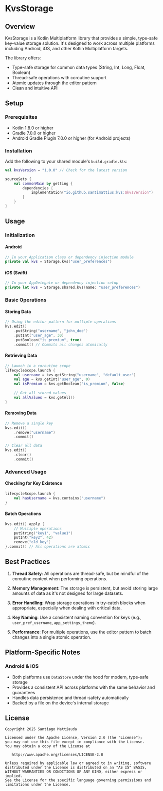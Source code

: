 
# KvsStorage

## Overview

KvsStorage is a Kotlin Multiplatform library that provides a simple, type-safe key-value storage solution. It's designed to work across multiple platforms including Android, iOS, and other Kotlin Multiplatform targets.

The library offers:
- Type-safe storage for common data types (String, Int, Long, Float, Boolean)
- Thread-safe operations with coroutine support
- Atomic updates through the editor pattern
- Clean and intuitive API

## Setup

### Prerequisites
- Kotlin 1.8.0 or higher
- Gradle 7.0.0 or higher
- Android Gradle Plugin 7.0.0 or higher (for Android projects)

### Installation

Add the following to your shared module's `build.gradle.kts`:

```kotlin
val kvsVersion = "1.0.0" // Check for the latest version

sourceSets {
    val commonMain by getting {
        dependencies {
            implementation("io.github.santimattius:kvs:$kvsVersion")
        }
    }
}
```

## Usage

### Initialization

#### Android
```kotlin
// In your Application class or dependency injection module
private val kvs = Storage.kvs("user_preferences")
```

#### iOS (Swift)
```swift
// In your AppDelegate or dependency injection setup
private let kvs = Storage.shared.kvs(name: "user_preferences")
```

### Basic Operations

#### Storing Data
```kotlin
// Using the editor pattern for multiple operations
kvs.edit()
    .putString("username", "john_doe")
    .putInt("user_age", 30)
    .putBoolean("is_premium", true)
    .commit() // Commits all changes atomically
```

#### Retrieving Data
```kotlin
// Launch in a coroutine scope
lifecycleScope.launch {
    val username = kvs.getString("username", "default_user")
    val age = kvs.getInt("user_age", 0)
    val isPremium = kvs.getBoolean("is_premium", false)
    
    // Get all stored values
    val allValues = kvs.getAll()
}
```

#### Removing Data
```kotlin
// Remove a single key
kvs.edit()
    .remove("username")
    .commit()

// Clear all data
kvs.edit()
    .clear()
    .commit()
```

### Advanced Usage

#### Checking for Key Existence
```kotlin
lifecycleScope.launch {
    val hasUsername = kvs.contains("username")
}
```

#### Batch Operations
```kotlin
kvs.edit().apply {
    // Multiple operations
    putString("key1", "value1")
    putInt("key2", 42)
    remove("old_key")
}.commit() // All operations are atomic
```

## Best Practices

1. **Thread Safety**: All operations are thread-safe, but be mindful of the coroutine context when performing operations.

2. **Memory Management**: The storage is persistent, but avoid storing large amounts of data as it's not designed for large datasets.

3. **Error Handling**: Wrap storage operations in try-catch blocks when appropriate, especially when dealing with critical data.

4. **Key Naming**: Use a consistent naming convention for keys (e.g., `user_pref_username`, `app_settings_theme`).

5. **Performance**: For multiple operations, use the editor pattern to batch changes into a single atomic operation.

## Platform-Specific Notes

### Android & iOS
- Both platforms use `DataStore` under the hood for modern, type-safe storage
- Provides a consistent API across platforms with the same behavior and guarantees
- Handles data persistence and thread-safety automatically
- Backed by a file on the device's internal storage

## License

```
Copyright 2025 Santiago Mattiauda

Licensed under the Apache License, Version 2.0 (the "License");
you may not use this file except in compliance with the License.
You may obtain a copy of the License at

   http://www.apache.org/licenses/LICENSE-2.0

Unless required by applicable law or agreed to in writing, software
distributed under the License is distributed on an "AS IS" BASIS,
WITHOUT WARRANTIES OR CONDITIONS OF ANY KIND, either express or implied.
See the License for the specific language governing permissions and
limitations under the License.
```

